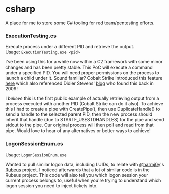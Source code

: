 # csharp
A place for me to store some C# tooling for red team/pentesting efforts.

### ExecutionTesting.cs
Execute process under a different PID and retrieve the output.    
Usage: `ExecutionTesting.exe <pid>`

I've been using this for a while now within a C2 framework with some minor changes and has been pretty stable. This PoC will execute a command under a specified PID. You will need proper permissions on the process to launch a child under it. Sound familiar? Cobalt Strike introduced this feature [here](https://blog.cobaltstrike.com/2017/05/23/cobalt-strike-3-8-whos-your-daddy/) which also referenced Didier Stevens' [blog](https://blog.didierstevens.com/2017/03/20/that-is-not-my-child-process/) who found this back in 2009!

I *believe* this is the first public example of actually retrieving output from a process executed with another PID (Cobalt Strike can do it also). To achieve this I had to create a pipe with CreatePipe(), then use DuplicateHandle() to send a handle to the selected parent PID, then the new process should inherit that handle (due to STARTF_USESTDHANDLES) for the pipe and send stdout to the pipe. Our original process will then poll and read from that pipe. Would love to hear of any alternatives or better ways to achieve!

### LogonSessionEnum.cs
Usage: `LogonSessionEnum.exe`

Wanted to pull similar logon data, including LUIDs, to relate with [@harmj0y](https://twitter.com/harmj0y)'s [Rubeus](https://github.com/GhostPack/Rubeus) project. I noticed afterwards that a lot of similar code is in the Rubeus project. This code will also tell you which logon session your current process belongs to, useful when you're trying to understand which logon session you need to inject tickets into.

